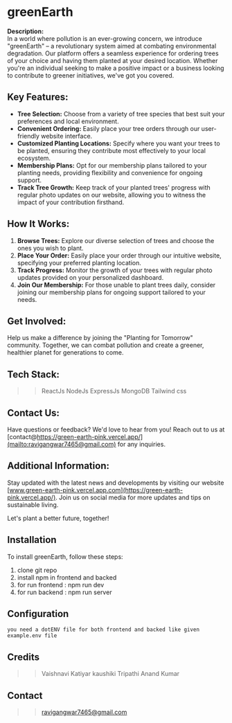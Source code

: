 # greenEarth

**Description:**  
In a world where pollution is an ever-growing concern, we introduce "greenEarth" – a revolutionary system aimed at combating environmental degradation. Our platform offers a seamless experience for ordering trees of your choice and having them planted at your desired location. Whether you're an individual seeking to make a positive impact or a business looking to contribute to greener initiatives, we've got you covered. 

## Key Features:

- **Tree Selection:** Choose from a variety of tree species that best suit your preferences and local environment.
- **Convenient Ordering:** Easily place your tree orders through our user-friendly website interface.
- **Customized Planting Locations:** Specify where you want your trees to be planted, ensuring they contribute most effectively to your local ecosystem.
- **Membership Plans:** Opt for our membership plans tailored to your planting needs, providing flexibility and convenience for ongoing support.
- **Track Tree Growth:** Keep track of your planted trees' progress with regular photo updates on our website, allowing you to witness the impact of your contribution firsthand.

## How It Works:

1. **Browse Trees:** Explore our diverse selection of trees and choose the ones you wish to plant.
2. **Place Your Order:** Easily place your order through our intuitive website, specifying your preferred planting location.
3. **Track Progress:** Monitor the growth of your trees with regular photo updates provided on your personalized dashboard.
4. **Join Our Membership:** For those unable to plant trees daily, consider joining our membership plans for ongoing support tailored to your needs.

## Get Involved:

Help us make a difference by joining the "Planting for Tomorrow" community. Together, we can combat pollution and create a greener, healthier planet for generations to come.
## Tech Stack: 
 >> ReactJs
 >> NodeJs
 >> ExpressJs
 >> MongoDB
 >> Tailwind css
## Contact Us:

Have questions or feedback? We'd love to hear from you! Reach out to us at [contact@https://green-earth-pink.vercel.app/](mailto:ravigangwar7465@gmail.com) for any inquiries.

## Additional Information:

Stay updated with the latest news and developments by visiting our website [www.green-earth-pink.vercel.app.com](https://green-earth-pink.vercel.app/). Join us on social media for more updates and tips on sustainable living.

Let's plant a better future, together!


## Installation

To install greenEarth, follow these steps:

1. clone git repo
2. install npm in frontend and backed
3. for run frontend : npm run dev 
4. for run backend : npm run server

## Configuration    

    you need a dotENV file for both frontend and backed like given example.env file 

## Credits

>> Vaishnavi Katiyar
>> kaushiki Tripathi
>> Anand Kumar


## Contact

>> ravigangwar7465@gmail.com

